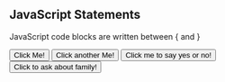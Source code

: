 <!DOCTYPE html>
<html>
<body>

<h2>JavaScript Statements</h2>

<p>JavaScript code blocks are written between { and }</p>

<button type="button" onclick="myFunction()">Click Me!</button>
<button type="button" onclick="myFunction1()">Click another Me!</button>
<button type="button" onclick="myFunction2()">Click me to say yes or no!</button>
<button type="button" onclick="myFunction3()">Click to ask about family!</button>
<p id="demo1"></p>
<p id="demo2"></p>
<p id="demo3"></p>
<p id="demo4"></p>

<script>
function myFunction() {
  document.getElementById("demo1").innerHTML = "Hello Dolly!";
  document.getElementById("demo2").innerHTML = "How are you?";
  document.getElementById("demo3").innerHTML = "Are you Good?";
}
function myFunction1() {
  document.getElementById("demo4").innerHTML = "Demo4 Says yes!";

}
function myFunction2() {
  document.getElementById("demo4").innerHTML = "Demo4 Says no!";

}
function myFunction3() {
  document.getElementById("demo3").innerHTML = "How's the family?";


}
</script>

</body>
</html>
